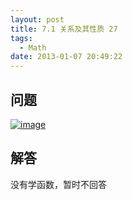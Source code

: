 ```yaml
---
layout: post
title: 7.1 关系及其性质 27
tags:
  - Math
date: 2013-01-07 20:49:22
---
```


## 问题

[![image](http://freewind.me/wp-content/uploads/2013/01/image_thumb133.png "image")](http://freewind.me/wp-content/uploads/2013/01/image132.png)

## 解答

没有学函数，暂时不回答 